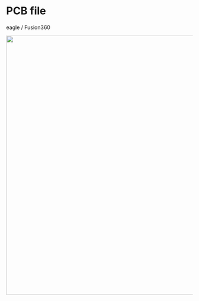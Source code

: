 # PCB file
  
eagle / Fusion360
  
  <img src="https://user-images.githubusercontent.com/44044800/236678216-b44532cf-94ce-4508-aa59-58d757f42e29.png" width="700px">  
  

